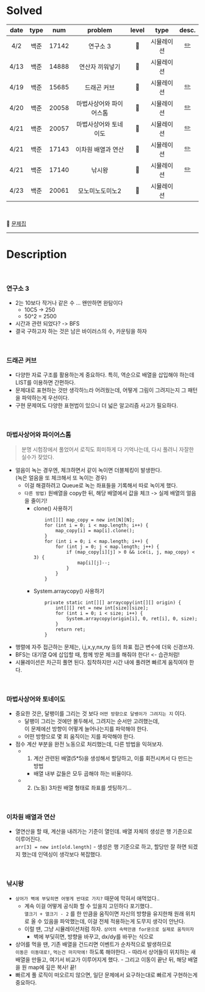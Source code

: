 # Solved

| date | type |  num  |         problem         | level |    type    |              desc.               |
| :--: | :--: | :---: | :---------------------: | :---: | :--------: | :------------------------------: |
| 4/2  | 백준 | 17142 |        연구소 3         |  🥇   | 시뮬레이션 |        [✏️](###연구소-3)         |
| 4/13 | 백준 | 14888 |     연산자 끼워넣기     |  🥈   | 시뮬레이션 |                                  |
| 4/19 | 백준 | 15685 |       드래곤 커브       |  🥇   | 시뮬레이션 |       [✏️](###드래곤-커브)       |
| 4/20 | 백준 | 20058 | 마법사상어와 파이어스톰 |  🥇   | 시뮬레이션 | [✏️](###마법사상어와-파이어스톰) |
| 4/21 | 백준 | 20057 |  마법사상어와 토네이도  |  🥇   | 시뮬레이션 |  [✏️](###마법사상어와-토네이도)  |
| 4/21 | 백준 | 17143 |   이차원 배열과 연산    |  🥇   | 시뮬레이션 |   [✏️](###이차원-배열과-연산)    |
| 4/21 | 백준 | 17140 |         낚시왕          |  🥇   | 시뮬레이션 |         [✏️](###낚시왕)          |
| 4/23 | 백준 | 20061 |     모노미노도미노2     |  🥇   | 시뮬레이션 |                                  |

<br>

📌 [문제집](./List.md)

---

# Description

<br>

### 연구소 3

-  2는 10보다 작거나 같은 수 ... 왠만하면 완탐이다
   -  10C5 → 250
   -  50^2 = 2500
-  시간과 관련 되었다? -> BFS
-  결국 구하고자 하는 것은 남은 바이러스의 수, 카운팅을 하자

<br>

### 드래곤 커브

-  다양한 자료 구조를 활용하는게 중요하다. 특히, 역순으로 배열을 삽입해야 하는데 LIST를 이용하면 간편하다.
-  문제대로 표현하는 것만 생각하느라 어려웠는데, 어떻게 그림이 그려지는지 그 패턴을 파악하는게 우선이다.
-  구현 문제여도 다양한 표현법이 있으니 더 넓은 알고리즘 사고가 필요하다.

<br>

### 마법사상어와 파이어스톰

> 분명 시험장에서 풀었어서 로직도 희미하게 다 기억나는데, 다시 풀려니 자잘한 실수가 잦았다.

-  얼음이 녹는 경우엔, 체크하면서 같이 녹이면 더블체킹이 발생한다.  
   (녹은 얼음을 또 체크해서 또 녹이는 경우)
   -  이걸 해결하려고 Queue로 녹는 좌표들을 기록해서 따로 녹이게 했다.
   -  `다른 방법)` 원배열을 copy한 뒤, 해당 배열에서 값을 체크 -> 실제 배열의 얼음을 줄이기!
      -  clone() 사용하기
         ```
             int[][] map_copy = new int[N][N];
             for (int i = 0; i < map.length; i++) {
                 map_copy[i] = map[i].clone();
             }
             for (int i = 0; i < map.length; i++) {
                 for (int j = 0; j < map.length; j++) {
                     if (map_copy[i][j] > 0 && ice(i, j, map_copy) < 3) {
                         map[i][j]--;
                     }
                 }
             }
         ```
      -  System.arraycopy() 사용하기
         ```
             private static int[][] arraycopy(int[][] origin) {
                 int[][] ret = new int[size][size];
                 for (int i = 0; i < size; i++) {
                     System.arraycopy(origin[i], 0, ret[i], 0, size);
                 }
                 return ret;
             }
         ```
-  행렬에 자주 접근하는 문제는, i,j,x,y,nx,ny 등의 좌표 접근 변수에 더욱 신경쓰자.
-  BFS는 대기열 Q에 삽입할 때, 함께 방문 체크를 해줘야 한다! <- 습관처럼!
-  시뮬레이션은 차근히 풀면 된다. 침착하지만 시간 내에 풀려면 빠르게 움직여야 한다.

<br>

### 마법사상어와 토네이도

-  중요한 것은, 달팽이를 그리는 것 보다 `어떤 방향으로 달뱅이가 그려지는 지` 이다.
   -  달팽이 그리는 것에만 몰두해서, 그려지는 순서만 고려했는데,  
      이 문제에선 방향이 어떻게 늘어나는지를 파악해야 한다.
   -  어떤 방향으로 몇 회 움직이는 지를 파악해야 한다.
-  점수 계산 부분을 완전 노동으로 처리했는데, 다른 방법을 익혀보자.
   -  1. 계산 관련된 배열(5\*5)을 생성해서 할당하고, 이를 회전시켜서 다 만드는 방법
      -  배열 내부 값들은 모두 곱해야 하는 비율이다.
   -  2. (노동) 3차원 배열 형태로 좌표를 셋팅하기...

<br>

### 이차원 배열과 연산

-  열연산을 할 때, 계산을 내려가는 기준이 열인데. 배열 자체의 생성은 행 기준으로 이루어진다.  
   `arr[3] = new int[old.length]` - 생성은 행 기준으로 하고, 할당만 잘 하면 되겠지 했는데 인덱싱이 생각보다 복잡했다.

<br>

### 낚시왕

-  `상어가 벽에 부딪히면 어떻게 반대로 가지?` 때문에 막혀서 애먹었다..
   -  계속 이걸 어떻게 공식화 할 수 있을지 고민하다 포기했다..  
      `열크기 + 열크기 - 2` 를 한 만큼을 움직이면 자신의 방향을 유지한채 원래 위치로 올 수 있음을 파악했는데, 이걸 전체 적용하는게 도무지 생각이 안난다.
   -  이럴 땐, 그냥 시뮬레이션처럼 하자. `상어의 속력만큼 for문으로 실제로 움직이자`
      -  벽에 부딪히면, 방향을 바꾸고, dx/dy를 바꾸는 식으로
-  상어를 먹을 땐, 기존 배열을 건드리면 이벤트가 순차적으로 발생하므로  
   `이동은 이동대로!`, `먹는건 마지막에!` 하도록 해야한다. - 따라서 상어들이 위치하는 새 배열을 만들고, 여기서 비교가 이루어지게 했다. - 그리고 이동이 끝난 뒤, 해당 배열을 원 map에 깊은 복사! 끝!
-  빠르게 풀 로직이 떠오르지 않으면, 일단 문제에서 요구하는대로 빠르게 구현하는게 중요하다.
